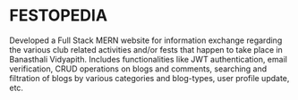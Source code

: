 # FESTOPEDIA
Developed a Full Stack MERN website for information exchange regarding the various club related activities and/or fests that happen to take place in Banasthali Vidyapith. Includes functionalities like JWT authentication, email verification, CRUD operations on blogs and comments, searching and filtration of blogs by various categories and blog-types, user profile update, etc.

